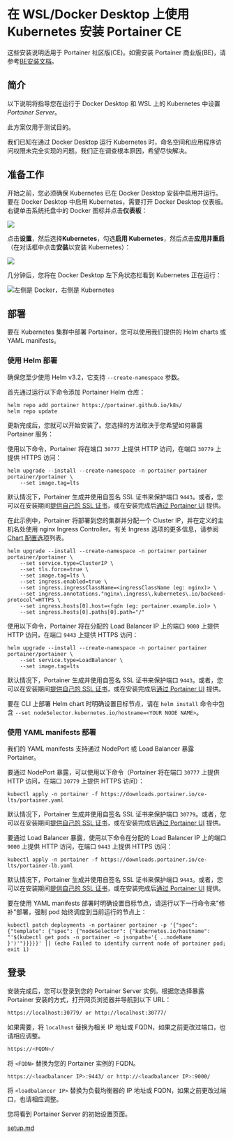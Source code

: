 # 在 WSL/Docker Desktop 上使用 Kubernetes 安装 Portainer CE

这些安装说明适用于 Portainer 社区版(CE)。如需安装 Portainer 商业版(BE)，请参考[BE安装文档](../../../install/server/kubernetes/wsl.md)。

## 简介

以下说明将指导您在运行于 Docker Desktop 和 WSL 上的 Kubernetes 中设置 _Portainer Server_。

此方案仅用于测试目的。

我们已知在通过 Docker Desktop 运行 Kubernetes 时，命名空间和应用程序访问权限未完全实现的问题。我们正在调查根本原因，希望尽快解决。

## 准备工作

开始之前，您必须确保 Kubernetes 已在 Docker Desktop 安装中启用并运行。要在 Docker Desktop 中启用 Kubernetes，需要打开 Docker Desktop 仪表板。右键单击系统托盘中的 Docker 图标并点击**仪表板**：

![](../../..//assets/kube-wsl-1.png)

点击**设置**，然后选择**Kubernetes**，勾选**启用 Kubernetes**，然后点击**应用并重启**（在对话框中点击**安装**以安装 Kubernetes）：

![](../../..//assets/kube-wsl-2.gif)

几分钟后，您将在 Docker Desktop 左下角状态栏看到 Kubernetes 正在运行：

![左侧是 Docker，右侧是 Kubernetes](../../..//assets/kube-wsl-4.png)

## 部署

要在 Kubernetes 集群中部署 Portainer，您可以使用我们提供的 Helm charts 或 YAML manifests。

### 使用 Helm 部署

确保您至少使用 Helm v3.2，它支持 `--create-namespace` 参数。

首先通过运行以下命令添加 Portainer Helm 仓库：

```
helm repo add portainer https://portainer.github.io/k8s/
helm repo update
```

更新完成后，您就可以开始安装了。您选择的方法取决于您希望如何暴露 Portainer 服务：

使用以下命令，Portainer 将在端口 `30777` 上提供 HTTP 访问，在端口 `30779` 上提供 HTTPS 访问：

```
helm upgrade --install --create-namespace -n portainer portainer portainer/portainer \
    --set image.tag=lts
```

默认情况下，Portainer 生成并使用自签名 SSL 证书来保护端口 `9443`。或者，您可以在安装期间[提供自己的 SSL 证书](../../../../advanced/ssl.md#using-your-own-ssl-certificate-on-kubernetes-via-helm)，或在安装完成后[通过 Portainer UI](../../../../admin/settings/#ssl-certificate) 提供。

在此示例中，Portainer 将部署到您的集群并分配一个 Cluster IP，并在定义的主机名处使用 nginx Ingress Controller。有关 Ingress 选项的更多信息，请参阅[Chart 配置选项](../../../../advanced/helm-chart-configuration-options.md)列表。

```
helm upgrade --install --create-namespace -n portainer portainer portainer/portainer \
    --set service.type=ClusterIP \
    --set tls.force=true \
    --set image.tag=lts \
    --set ingress.enabled=true \
    --set ingress.ingressClassName=<ingressClassName (eg: nginx)> \
    --set ingress.annotations."nginx\.ingress\.kubernetes\.io/backend-protocol"=HTTPS \
    --set ingress.hosts[0].host=<fqdn (eg: portainer.example.io)> \
    --set ingress.hosts[0].paths[0].path="/"
```

使用以下命令，Portainer 将在分配的 Load Balancer IP 上的端口 `9000` 上提供 HTTP 访问，在端口 `9443` 上提供 HTTPS 访问：

```
helm upgrade --install --create-namespace -n portainer portainer portainer/portainer \
    --set service.type=LoadBalancer \
    --set image.tag=lts
```

默认情况下，Portainer 生成并使用自签名 SSL 证书来保护端口 `9443`。或者，您可以在安装期间[提供自己的 SSL 证书](../../../../advanced/ssl.md#using-your-own-ssl-certificate-on-kubernetes-via-helm)，或在安装完成后[通过 Portainer UI](../../../../admin/settings/#ssl-certificate) 提供。

要在 CLI 上部署 Helm chart 时明确设置目标节点，请在 `helm install` 命令中包含 `--set nodeSelector.kubernetes.io/hostname=<YOUR NODE NAME>`。

### 使用 YAML manifests 部署

我们的 YAML manifests 支持通过 NodePort 或 Load Balancer 暴露 Portainer。

要通过 NodePort 暴露，可以使用以下命令（Portainer 将在端口 `30777` 上提供 HTTP 访问，在端口 `30779` 上提供 HTTPS 访问）：

```
kubectl apply -n portainer -f https://downloads.portainer.io/ce-lts/portainer.yaml
```

默认情况下，Portainer 生成并使用自签名 SSL 证书来保护端口 `30779`。或者，您可以在安装期间[提供自己的 SSL 证书](../../../../advanced/ssl.md#using-your-own-ssl-certificate-on-kubernetes-via-helm)，或在安装完成后[通过 Portainer UI](../../../../admin/settings/#ssl-certificate) 提供。

要通过 Load Balancer 暴露，使用以下命令在分配的 Load Balancer IP 上的端口 `9000` 上提供 HTTP 访问，在端口 `9443` 上提供 HTTPS 访问：

```
kubectl apply -n portainer -f https://downloads.portainer.io/ce-lts/portainer-lb.yaml
```

默认情况下，Portainer 生成并使用自签名 SSL 证书来保护端口 `9443`。或者，您可以在安装期间[提供自己的 SSL 证书](../../../../advanced/ssl.md#using-your-own-ssl-certificate-on-kubernetes-via-helm)，或在安装完成后[通过 Portainer UI](../../../../admin/settings/#ssl-certificate) 提供。

要在使用 YAML manifests 部署时明确设置目标节点，请运行以下一行命令来"修补"部署，强制 pod 始终调度到当前运行的节点上：

```
kubectl patch deployments -n portainer portainer -p '{"spec": {"template": {"spec": {"nodeSelector": {"kubernetes.io/hostname": "'$(kubectl get pods -n portainer -o jsonpath='{ ..nodeName }')'"}}}}}' || (echo Failed to identify current node of portainer pod; exit 1)
```

## 登录

安装完成后，您可以登录到您的 Portainer Server 实例。根据您选择暴露 Portainer 安装的方式，打开网页浏览器并导航到以下 URL：

```bash
https://localhost:30779/ or http://localhost:30777/
```

如果需要，将 `localhost` 替换为相关 IP 地址或 FQDN，如果之前更改过端口，也请相应调整。

```bash
https://<FQDN>/
```

将 `<FQDN>` 替换为您的 Portainer 实例的 FQDN。

```bash
https://<loadbalancer IP>:9443/ or http://<loadbalancer IP>:9000/
```

将 `<loadbalancer IP>` 替换为负载均衡器的 IP 地址或 FQDN，如果之前更改过端口，也请相应调整。

您将看到 Portainer Server 的初始设置页面。

[setup.md](../setup.md)
